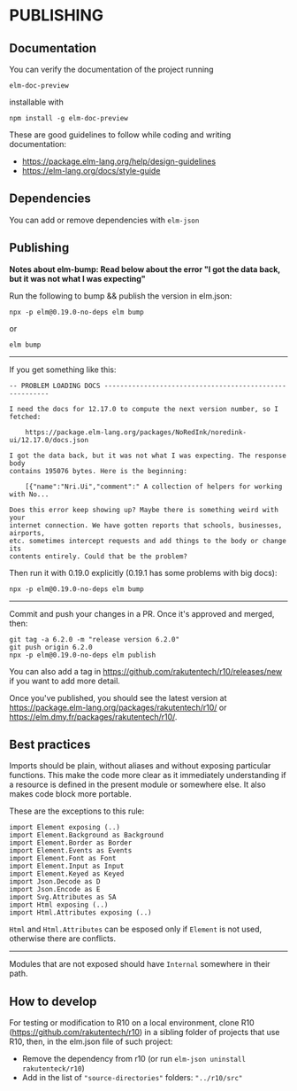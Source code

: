 # PUBLISHING

## Documentation

You can verify the documentation of the project running

```
elm-doc-preview
```

installable with
```
npm install -g elm-doc-preview
```

These are good guidelines to follow while coding and writing documentation:

* https://package.elm-lang.org/help/design-guidelines
* https://elm-lang.org/docs/style-guide

## Dependencies

You can add or remove dependencies with `elm-json`

## Publishing

**Notes about elm-bump: Read below about the error "I got the data back, but it was not what I was expecting"**

Run the following to bump && publish the version in elm.json:

```
npx -p elm@0.19.0-no-deps elm bump
```

or

```
elm bump
```

---

If you get something like this:

```
-- PROBLEM LOADING DOCS --------------------------------------------------------

I need the docs for 12.17.0 to compute the next version number, so I fetched:

    https://package.elm-lang.org/packages/NoRedInk/noredink-ui/12.17.0/docs.json

I got the data back, but it was not what I was expecting. The response body
contains 195076 bytes. Here is the beginning:

    [{"name":"Nri.Ui","comment":" A collection of helpers for working with No...

Does this error keep showing up? Maybe there is something weird with your
internet connection. We have gotten reports that schools, businesses, airports,
etc. sometimes intercept requests and add things to the body or change its
contents entirely. Could that be the problem?
```

Then run it with 0.19.0 explicitly (0.19.1 has some problems with big docs):

```
npx -p elm@0.19.0-no-deps elm bump
```

---

Commit and push your changes in a PR. Once it's approved and merged, then:

```
git tag -a 6.2.0 -m "release version 6.2.0"
git push origin 6.2.0
npx -p elm@0.19.0-no-deps elm publish
```

You can also add a tag in https://github.com/rakutentech/r10/releases/new if you want to add more detail.

Once you've published, you should see the latest version at https://package.elm-lang.org/packages/rakutentech/r10/ or https://elm.dmy.fr/packages/rakutentech/r10/.

## Best practices

Imports should be plain, without aliases and without exposing particular functions. This make the code more clear as it immediately understanding if a resource is defined in the present module or somewhere else. It also makes code block more portable.

These are the exceptions to this rule: 

    import Element exposing (..)
    import Element.Background as Background
    import Element.Border as Border
    import Element.Events as Events
    import Element.Font as Font
    import Element.Input as Input
    import Element.Keyed as Keyed
    import Json.Decode as D
    import Json.Encode as E
    import Svg.Attributes as SA
    import Html exposing (..)
    import Html.Attributes exposing (..)

`Html` and `Html.Attributes` can be esposed only if `Element` is not used, otherwise there are conflicts.

----

Modules that are not exposed should have `Internal` somewhere in their path.

## How to develop

For testing or modification to R10 on a local environment, clone R10 (https://github.com/rakutentech/r10) in a sibling folder of projects that use R10, then, in the elm.json file of such project:
 
* Remove the dependency from r10 (or run `elm-json uninstall rakutenteck/r10`)
* Add in the list of `"source-directories"` folders: `"../r10/src"`